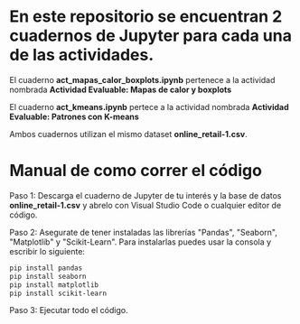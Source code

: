 # En este repositorio se encuentran 2 cuadernos de Jupyter para cada una de las actividades.

El cuaderno **act_mapas_calor_boxplots.ipynb** pertenece a la actividad nombrada **Actividad Evaluable: Mapas de calor y boxplots**

El cuaderno **act_kmeans.ipynb** pertece a la actividad nombrada **Actividad Evaluable: Patrones con K-means**

Ambos cuadernos utilizan el mismo dataset **online_retail-1.csv**.

# Manual de como correr el código

Paso 1: Descarga el cuaderno de Jupyter de tu interés y la base de datos **online_retail-1.csv** y abrelo con Visual Studio Code o cualquier editor de código. 

Paso 2: Asegurate de tener instaladas las librerías "Pandas", "Seaborn", "Matplotlib" y "Scikit-Learn". Para instalarlas puedes usar la consola y escribir lo siguiente:

```bash
pip install pandas
pip install seaborn
pip install matplotlib
pip install scikit-learn
```

Paso 3: Ejecutar todo el código.
